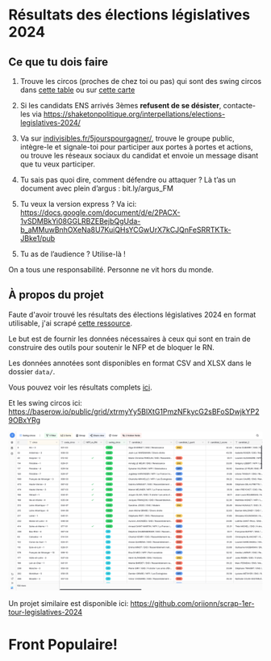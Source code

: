 # Résultats des élections législatives 2024

## Ce que tu dois faire

1. Trouve les circos (proches de chez toi ou pas) qui sont des swing circos dans [cette table](https://baserow.io/public/grid/xtrmyYy5BlXtG1PmzNFkycG2sBFoSDwjkYP29OBxYRg) ou sur [cette carte](https://www.google.com/url?q=https://www.contexte.com/article/pouvoirs/carte-des-legislatives-2024_193466.html&sa=D&source=editors&ust=1719842723690157&usg=AOvVaw1LDC-xLGl6ZcMujRq5jcak)

2. Si les candidats ENS arrivés 3èmes **refusent de se désister**, contacte-les via https://shaketonpolitique.org/interpellations/elections-legislatives-2024/

3. Va sur [indivisibles.fr/5jourspourgagner/](), trouve le groupe public, intègre-le et signale-toi pour participer aux portes à portes et actions, ou trouve les réseaux sociaux du candidat et envoie un message disant que tu veux participer. 

4. Tu sais pas quoi dire, comment défendre ou attaquer ? Là t’as un document avec plein d’argus : bit.ly/argus_FM 

5. Tu veux la version express ? Va ici: https://docs.google.com/document/d/e/2PACX-1vSDMBkYi08GGLRBZEBejbQgUda-b_aMMuwBnhOXeNa8U7KuiQHsYCGwUrX7kCJQnFeSRRTKTk-JBke1/pub

5) Tu as de l’audience ? Utilise-là !

On a tous une responsabilité. Personne ne vit hors du monde.

## À propos du projet

Faute d'avoir trouvé les résultats des élections législatives 2024 en format utilisable, j'ai scrapé [cette ressource](https://www.contexte.com/article/pouvoirs/carte-des-legislatives-2024_193466.html).

Le but est de fournir les données nécessaires à ceux qui sont en train de construire des outils pour soutenir le NFP et de bloquer le RN.

Les données annotées sont disponibles en format CSV and XLSX dans le dossier `data/`.

Vous pouvez voir les résultats complets [ici](https://baserow.io/public/grid/khjvUbrxhDwLjIecAnqLzBil9DjNWddtEJ4PMxflJKg).

Et les swing circos ici: https://baserow.io/public/grid/xtrmyYy5BlXtG1PmzNFkycG2sBFoSDwjkYP29OBxYRg

![](./charts/swing_circos.png)

Un projet similaire est disponible ici: https://github.com/oriionn/scrap-1er-tour-legislatives-2024

# Front Populaire!
